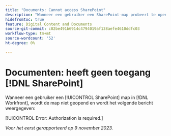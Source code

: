 ```yaml
---
title: "Documents: Cannot access SharePoint"
description: "Wanneer een gebruiker een SharePoint-map probeert te openen in Workfront, wordt de map niet geopend en wordt een bericht weergegeven."
hidefromtoc: true
feature: Digital Content and Documents
source-git-commit: c02be491b6914c4794019af138aefe4610ddfc03
workflow-type: tm+mt
source-wordcount: '52'
ht-degree: 0%

---
```



# Documenten: heeft geen toegang [!DNL SharePoint]

<!--WF and WFP-->

Wanneer een gebruiker een [!UICONTROL SharePoint] map in [!DNL Workfront], wordt de map niet geopend en wordt het volgende bericht weergegeven:

[!UICONTROL Error: Authorization is required.]

_Voor het eerst gerapporteerd op 9 november 2023._
